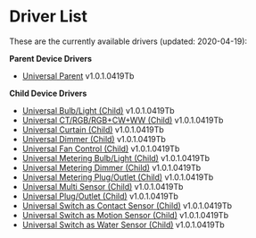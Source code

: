 # Driver List 
These are the currently available drivers (updated: 2020-04-19):

**Parent Device Drivers**
* [Universal Parent](https://github.com/markus-li/Hubitat/blob/development/drivers/expanded/tasmota-universal-parent-expanded.groovy) v1.0.1.0419Tb

**Child Device Drivers**
* [Universal Bulb/Light (Child)](https://github.com/markus-li/Hubitat/blob/development/drivers/expanded/tasmota-universal-bulb-light-child-expanded.groovy) v1.0.1.0419Tb
* [Universal CT/RGB/RGB+CW+WW (Child)](https://github.com/markus-li/Hubitat/blob/development/drivers/expanded/tasmota-universal-ct-rgb-cw-ww-child-expanded.groovy) v1.0.1.0419Tb
* [Universal Curtain (Child)](https://github.com/markus-li/Hubitat/blob/development/drivers/expanded/tasmota-universal-curtain-child-expanded.groovy) v1.0.1.0419Tb
* [Universal Dimmer (Child)](https://github.com/markus-li/Hubitat/blob/development/drivers/expanded/tasmota-universal-dimmer-child-expanded.groovy) v1.0.1.0419Tb
* [Universal Fan Control (Child)](https://github.com/markus-li/Hubitat/blob/development/drivers/expanded/tasmota-universal-fancontrol-child-expanded.groovy) v1.0.1.0419Tb
* [Universal Metering Bulb/Light (Child)](https://github.com/markus-li/Hubitat/blob/development/drivers/expanded/tasmota-universal-metering-bulb-light-child-expanded.groovy) v1.0.1.0419Tb
* [Universal Metering Dimmer (Child)](https://github.com/markus-li/Hubitat/blob/development/drivers/expanded/tasmota-universal-metering-dimmer-child-expanded.groovy) v1.0.1.0419Tb
* [Universal Metering Plug/Outlet (Child)](https://github.com/markus-li/Hubitat/blob/development/drivers/expanded/tasmota-universal-metering-plug-outlet-child-expanded.groovy) v1.0.1.0419Tb
* [Universal Multi Sensor (Child)](https://github.com/markus-li/Hubitat/blob/development/drivers/expanded/tasmota-universal-multi-sensor-child-expanded.groovy) v1.0.1.0419Tb
* [Universal Plug/Outlet (Child)](https://github.com/markus-li/Hubitat/blob/development/drivers/expanded/tasmota-universal-plug-outlet-child-expanded.groovy) v1.0.1.0419Tb
* [Universal Switch as Contact Sensor (Child)](https://github.com/markus-li/Hubitat/blob/development/drivers/expanded/tasmota-universal-switch-as-contact-sensor-child-expanded.groovy) v1.0.1.0419Tb
* [Universal Switch as Motion Sensor (Child)](https://github.com/markus-li/Hubitat/blob/development/drivers/expanded/tasmota-universal-switch-as-motion-sensor-child-expanded.groovy) v1.0.1.0419Tb
* [Universal Switch as Water Sensor (Child)](https://github.com/markus-li/Hubitat/blob/development/drivers/expanded/tasmota-universal-switch-as-water-sensor-child-expanded.groovy) v1.0.1.0419Tb

